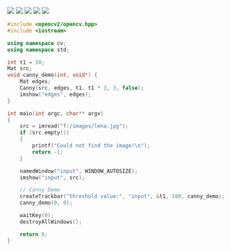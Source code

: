 ![](https://img2018.cnblogs.com/blog/1446249/202002/1446249-20200213223427187-715944824.png)
![](https://img2018.cnblogs.com/blog/1446249/202002/1446249-20200213223434796-287453860.png)
![](https://img2018.cnblogs.com/blog/1446249/202002/1446249-20200213223443199-318445500.png)
![](https://img2018.cnblogs.com/blog/1446249/202002/1446249-20200213223453872-92364635.png)
![](https://img2018.cnblogs.com/blog/1446249/202002/1446249-20200213223510906-257364614.png)

```c++
#include <opencv2/opencv.hpp>
#include <iostream>

using namespace cv;
using namespace std;

int t1 = 50;
Mat src;
void canny_demo(int, void*) {
    Mat edges;
    Canny(src, edges, t1, t1 * 3, 3, false);
    imshow("edges", edges);
}

int main(int argc, char** argv)
{
    src = imread("f:/images/lena.jpg");
    if (src.empty())
    {
        printf("Could not find the image!\n");
        return -1;
    }

    namedWindow("input", WINDOW_AUTOSIZE);
    imshow("input", src);

    // Canny Demo
    createTrackbar("threshold value:", "input", &t1, 100, canny_demo);
    canny_demo(0, 0);

    waitKey(0);
    destroyAllWindows();

    return 0;
}

```